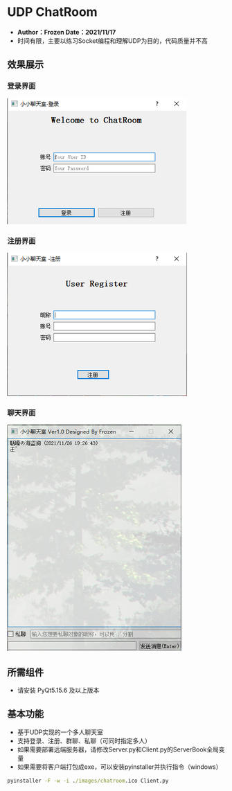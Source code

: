 # UDP ChatRoom
- **Author：Frozen Date：2021/11/17**
- 时间有限，主要以练习Socket编程和理解UDP为目的，代码质量并不高

## 效果展示
### 登录界面
![login](./showcase/Login.png)
### 注册界面
![register](./showcase/Register.png)
### 聊天界面
![mainwindow](./showcase/mainwindow.png)

## 所需组件
- 请安装 PyQt5.15.6 及以上版本

## 基本功能
- 基于UDP实现的一个多人聊天室
- 支持登录、注册、群聊、私聊（可同时指定多人）
- 如果需要部署远端服务器，请修改Server.py和Client.py的ServerBook全局变量
- 如果需要将客户端打包成exe，可以安装pyinstaller并执行指令（windows）
```cmd
pyinstaller -F -w -i ./images/chatroom.ico Client.py
```
